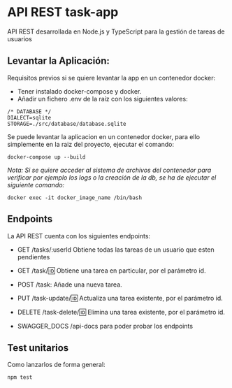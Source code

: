 
# API REST task-app 

API REST desarrollada en Node.js y TypeScript para la gestión de tareas de usuarios
## Levantar la Aplicación:

Requisitos previos si se quiere levantar la app en un contenedor docker:

* Tener instalado docker-compose y docker.
* Añadir un fichero .env de la raíz con los siguientes valores:

```console
/* DATABASE */
DIALECT=sqlite
STORAGE=./src/database/database.sqlite
```

Se puede levantar la aplicacion en un contenedor docker, para ello simplemente en la raiz del proyecto, ejecutar el comando:

```console
docker-compose up --build
```
_Nota: Si se quiere acceder al sistema de archivos del contenedor para verificar por ejemplo los logs o la creación de la db, se ha de ejecutar el siguiente comando:_

```console
docker exec -it docker_image_name /bin/bash
```

## Endpoints

La API REST cuenta con los siguientes endpoints:

* GET /tasks/:userId Obtiene todas las tareas de un usuario que esten pendientes

* GET /task/:id: Obtiene una tarea en particular, por el parámetro id.

* POST /task: Añade una nueva tarea.   

* PUT /task-update/:id: Actualiza una tarea existente, por el parámetro id.

* DELETE /task-delete/:id: Elimina una tarea existente, por el parámetro id.

* SWAGGER_DOCS /api-docs para poder probar los endpoints

## Test unitarios

Como lanzarlos de forma general:

```console
npm test
```

